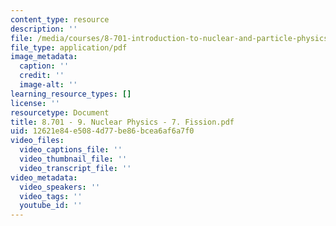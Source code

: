 ```yaml
---
content_type: resource
description: ''
file: /media/courses/8-701-introduction-to-nuclear-and-particle-physics-fall-2020/8701-9-nuclear-physics-7-fission.pdf
file_type: application/pdf
image_metadata:
  caption: ''
  credit: ''
  image-alt: ''
learning_resource_types: []
license: ''
resourcetype: Document
title: 8.701 - 9. Nuclear Physics - 7. Fission.pdf
uid: 12621e84-e508-4d77-be86-bcea6af6a7f0
video_files:
  video_captions_file: ''
  video_thumbnail_file: ''
  video_transcript_file: ''
video_metadata:
  video_speakers: ''
  video_tags: ''
  youtube_id: ''
---
```

